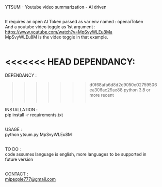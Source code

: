 YTSUM - Youtube video summarization - AI driven <BR><BR>

It requires an open AI Token passed as var env named : openaiToken <BR>
And a youtube video toggle as 1st argument : https://www.youtube.com/watch?v=MpSvyWLEu8Ma <BR>
MpSvyWLEu8M is the video toggle in that example.<BR><BR>

<<<<<<< HEAD
DEPENDANCY:<BR>
=======
DEPENDANCY :<BR>
>>>>>>> d0f68afa6d8d2c9050c02759506ea306ac29ae88
python 3.8 or more recent<BR><BR>

INSTALLATION : <BR>
pip install -r requirements.txt<BR><BR>

USAGE : <BR>
python ytsum.py MpSvyWLEu8M<BR><BR>

TO DO :<BR>
code assumes language is english, more languages to be supported in future version<BR><BR>

CONTACT :<BR>
mlpeople777@gmail.com
